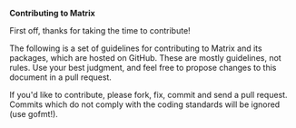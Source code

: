 **Contributing to Matrix**

First off, thanks for taking the time to contribute!

The following is a set of guidelines for contributing to Matrix and its packages, which are hosted on GitHub. These are mostly guidelines, not rules. Use your best judgment, and feel free to propose changes to this document in a pull request.

If you'd like to contribute, please fork, fix, commit and send a pull request. Commits which do not comply with the coding standards will be ignored (use gofmt!).
